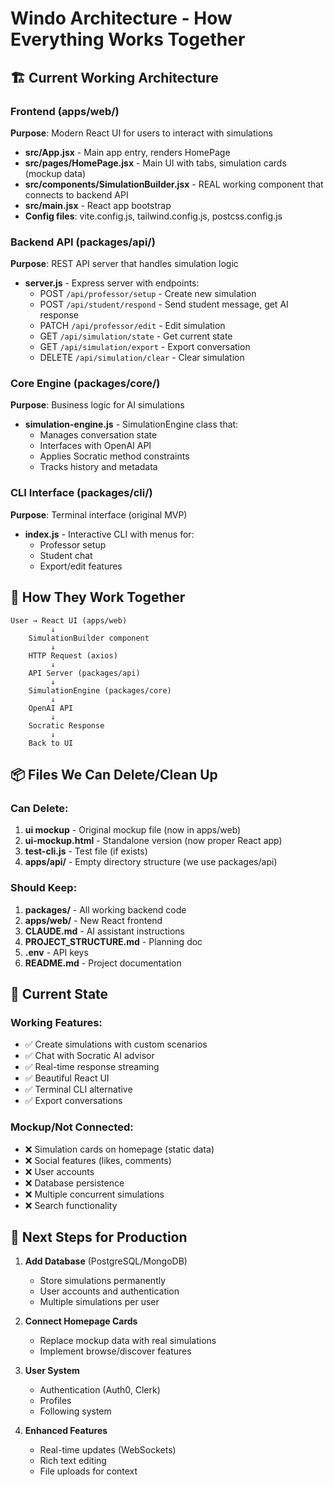 # Windo Architecture - How Everything Works Together

## 🏗️ Current Working Architecture

### Frontend (apps/web/)
**Purpose**: Modern React UI for users to interact with simulations

- **src/App.jsx** - Main app entry, renders HomePage
- **src/pages/HomePage.jsx** - Main UI with tabs, simulation cards (mockup data)
- **src/components/SimulationBuilder.jsx** - REAL working component that connects to backend API
- **src/main.jsx** - React app bootstrap
- **Config files**: vite.config.js, tailwind.config.js, postcss.config.js

### Backend API (packages/api/)
**Purpose**: REST API server that handles simulation logic

- **server.js** - Express server with endpoints:
  - POST `/api/professor/setup` - Create new simulation
  - POST `/api/student/respond` - Send student message, get AI response
  - PATCH `/api/professor/edit` - Edit simulation
  - GET `/api/simulation/state` - Get current state
  - GET `/api/simulation/export` - Export conversation
  - DELETE `/api/simulation/clear` - Clear simulation

### Core Engine (packages/core/)
**Purpose**: Business logic for AI simulations

- **simulation-engine.js** - SimulationEngine class that:
  - Manages conversation state
  - Interfaces with OpenAI API
  - Applies Socratic method constraints
  - Tracks history and metadata

### CLI Interface (packages/cli/)
**Purpose**: Terminal interface (original MVP)

- **index.js** - Interactive CLI with menus for:
  - Professor setup
  - Student chat
  - Export/edit features

## 🔄 How They Work Together

```
User → React UI (apps/web)
         ↓
    SimulationBuilder component
         ↓
    HTTP Request (axios)
         ↓
    API Server (packages/api)
         ↓
    SimulationEngine (packages/core)
         ↓
    OpenAI API
         ↓
    Socratic Response
         ↓
    Back to UI
```

## 📦 Files We Can Delete/Clean Up

### Can Delete:
1. **ui mockup** - Original mockup file (now in apps/web)
2. **ui-mockup.html** - Standalone version (now proper React app)
3. **test-cli.js** - Test file (if exists)
4. **apps/api/** - Empty directory structure (we use packages/api)

### Should Keep:
1. **packages/** - All working backend code
2. **apps/web/** - New React frontend
3. **CLAUDE.md** - AI assistant instructions
4. **PROJECT_STRUCTURE.md** - Planning doc
5. **.env** - API keys
6. **README.md** - Project documentation

## 🎯 Current State

### Working Features:
- ✅ Create simulations with custom scenarios
- ✅ Chat with Socratic AI advisor
- ✅ Real-time response streaming
- ✅ Beautiful React UI
- ✅ Terminal CLI alternative
- ✅ Export conversations

### Mockup/Not Connected:
- ❌ Simulation cards on homepage (static data)
- ❌ Social features (likes, comments)
- ❌ User accounts
- ❌ Database persistence
- ❌ Multiple concurrent simulations
- ❌ Search functionality

## 🚀 Next Steps for Production

1. **Add Database** (PostgreSQL/MongoDB)
   - Store simulations permanently
   - User accounts and authentication
   - Multiple simulations per user

2. **Connect Homepage Cards**
   - Replace mockup data with real simulations
   - Implement browse/discover features

3. **User System**
   - Authentication (Auth0, Clerk)
   - Profiles
   - Following system

4. **Enhanced Features**
   - Real-time updates (WebSockets)
   - Rich text editing
   - File uploads for context